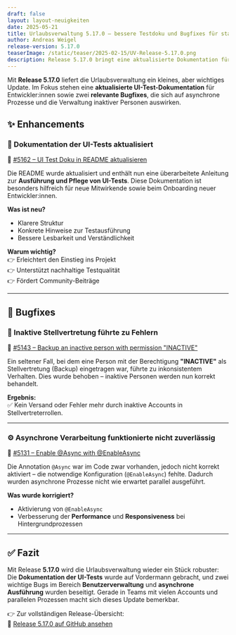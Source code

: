 ```yaml
---
draft: false
layout: layout-neuigkeiten
date: 2025-05-21
title: Urlaubsverwaltung 5.17.0 – bessere Testdoku und Bugfixes für stabileres Verhalten
author: Andreas Weigel
release-version: 5.17.0
teaserImage: /static/teaser/2025-02-15/UV-Release-5.17.0.png
description: Release 5.17.0 bringt eine aktualisierte Dokumentation für UI-Tests und behebt Fehler bei asynchronen Prozessen sowie beim Umgang mit inaktiven Stellvertretungen.
---
```


Mit **Release 5.17.0** liefert die Urlaubsverwaltung ein kleines, aber wichtiges Update. Im Fokus stehen eine **aktualisierte UI-Test-Dokumentation** für Entwickler:innen sowie zwei **relevante Bugfixes**, die sich auf asynchrone Prozesse und die Verwaltung inaktiver Personen auswirken.

<!-- more -->

## ✨ Enhancements

### 🧪 Dokumentation der UI-Tests aktualisiert

🔗 [#5162 – UI Test Doku in README aktualisieren](https://github.com/urlaubsverwaltung/urlaubsverwaltung/pull/5162)

Die README wurde aktualisiert und enthält nun eine überarbeitete Anleitung zur **Ausführung und Pflege von UI-Tests**. Diese Dokumentation ist besonders hilfreich für neue Mitwirkende sowie beim Onboarding neuer Entwickler:innen.

**Was ist neu?**
- Klarere Struktur
- Konkrete Hinweise zur Testausführung
- Bessere Lesbarkeit und Verständlichkeit

**Warum wichtig?**  
👉 Erleichtert den Einstieg ins Projekt  
👉 Unterstützt nachhaltige Testqualität  
👉 Fördert Community-Beiträge

---

## 🐞 Bugfixes

### 🙈 Inaktive Stellvertretung führte zu Fehlern

🔗 [#5143 – Backup an inactive person with permission "INACTIVE"](https://github.com/urlaubsverwaltung/urlaubsverwaltung/pull/5143)

Ein seltener Fall, bei dem eine Person mit der Berechtigung **"INACTIVE"** als Stellvertretung (Backup) eingetragen war, führte zu inkonsistentem Verhalten. Dies wurde behoben – inaktive Personen werden nun korrekt behandelt.

**Ergebnis:**  
✅ Kein Versand oder Fehler mehr durch inaktive Accounts in Stellvertreterrollen.

---

### ⚙️ Asynchrone Verarbeitung funktionierte nicht zuverlässig

🔗 [#5131 – Enable @Async with @EnableAsync](https://github.com/urlaubsverwaltung/urlaubsverwaltung/pull/5131)

Die Annotation `@Async` war im Code zwar vorhanden, jedoch nicht korrekt aktiviert – die notwendige Konfiguration (`@EnableAsync`) fehlte. Dadurch wurden asynchrone Prozesse nicht wie erwartet parallel ausgeführt.

**Was wurde korrigiert?**
- Aktivierung von `@EnableAsync`
- Verbesserung der **Performance** und **Responsiveness** bei Hintergrundprozessen

---

## ✅ Fazit

Mit Release **5.17.0** wird die Urlaubsverwaltung wieder ein Stück robuster: Die **Dokumentation der UI-Tests** wurde auf Vordermann gebracht, und zwei wichtige Bugs im Bereich **Benutzerverwaltung** und **asynchrone Ausführung** wurden beseitigt. Gerade in Teams mit vielen Accounts und parallelen Prozessen macht sich dieses Update bemerkbar.

👉 Zur vollständigen Release-Übersicht:  
🔗 [Release 5.17.0 auf GitHub ansehen](https://github.com/urlaubsverwaltung/urlaubsverwaltung/releases/tag/urlaubsverwaltung-5.17.0)
